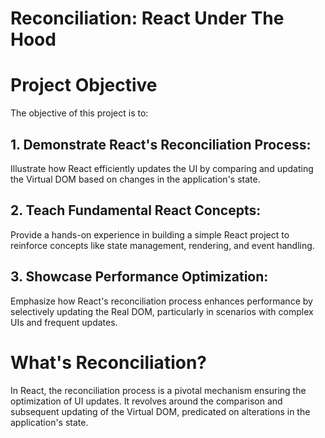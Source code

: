 # Reconciliation: React Under The Hood

# Project Objective

The objective of this project is to:

## 1. Demonstrate React's Reconciliation Process:
   Illustrate how React efficiently updates the UI by comparing and updating the Virtual DOM based on changes in the application's state.

## 2. Teach Fundamental React Concepts:
   Provide a hands-on experience in building a simple React project to reinforce concepts like state management, rendering, and event handling.

## 3. Showcase Performance Optimization:
   Emphasize how React's reconciliation process enhances performance by selectively updating the Real DOM, particularly in scenarios with complex UIs and frequent updates.


# What's Reconciliation?

In React, the reconciliation process is a pivotal mechanism ensuring the optimization of UI updates. It revolves around the comparison and subsequent updating of the Virtual DOM, predicated on alterations in the application's state.


